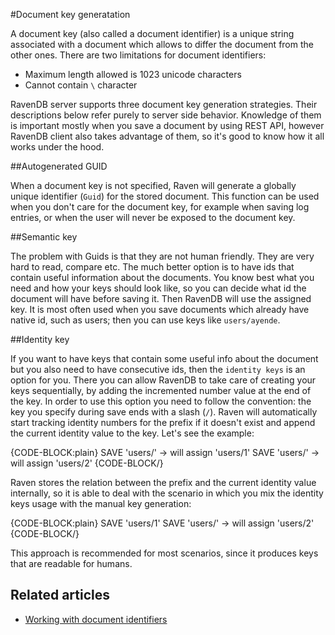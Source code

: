 #Document key generatation

A document key (also called a document identifier) is a unique string associated with a document which allows to differ the document from the other ones.
There are two limitations for document identifiers:

* Maximum length allowed is 1023 unicode characters
* Cannot contain `\` character

RavenDB server supports three document key generation strategies. Their descriptions below refer purely to server side behavior. Knowledge of them is important mostly
when you save a document by using REST API, however RavenDB client also takes advantage of them, so it's good to know how it all works under the hood.

##Autogenerated GUID

When a document key is not specified, Raven will generate a globally unique identifier (`Guid`) for the stored document. This function can be used when you don't care for 
the document key, for example when saving log entries, or when the user will never be exposed to the document key.

##Semantic key

The problem with Guids is that they are not human friendly. They are very hard to read, compare etc. The much better option is to have ids that contain useful information about the documents.
You know best what you need and how your keys should look like, so you can decide what id the document will have before saving it. Then RavenDB will use the assigned key.
It is most often used when you save documents which already have native id, such as users; then you can use keys like `users/ayende`.

##Identity key

If you want to have keys that contain some useful info about the document but you also need to have consecutive ids, then the `identity keys` is an option for you.
There you can allow RavenDB to take care of creating your keys sequentially, by adding the incremented number value at the end of the key. In order to use this option you need to follow the convention: the key you specify during save ends with a slash (`/`). Raven will automatically start tracking identity numbers for the prefix if it doesn't exist and append the current identity value to the key. 
Let's see the example:

{CODE-BLOCK:plain}
SAVE 'users/' -> will assign 'users/1'
SAVE 'users/' -> will assign 'users/2'
{CODE-BLOCK/}

Raven stores the relation between the prefix and the current identity value internally, so it is able to deal with the scenario in which you mix the identity keys usage with the manual key generation:

{CODE-BLOCK:plain}
SAVE 'users/1'
SAVE 'users/' -> will assign 'users/2'
{CODE-BLOCK/}

This approach is recommended for most scenarios, since it produces keys that are readable for humans. 

## Related articles

- [Working with document identifiers](../../client-api/document-identifiers/working-with-document-ids)
